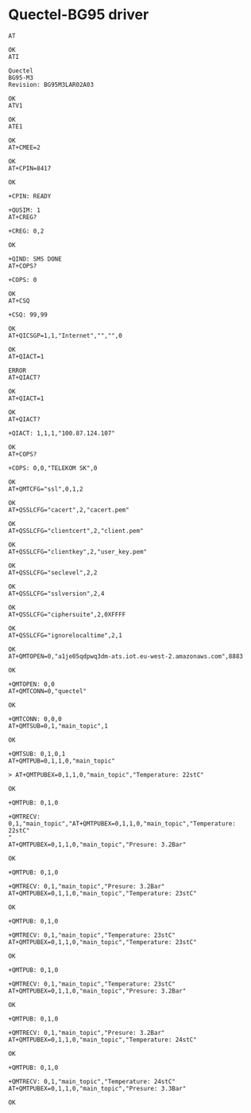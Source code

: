# Quectel-BG95 driver

    AT

    OK
    ATI

    Quectel
    BG95-M3
    Revision: BG95M3LAR02A03

    OK
    ATV1

    OK
    ATE1

    OK
    AT+CMEE=2

    OK
    AT+CPIN=8417

    OK

    +CPIN: READY

    +QUSIM: 1
    AT+CREG?

    +CREG: 0,2

    OK

    +QIND: SMS DONE
    AT+COPS?

    +COPS: 0

    OK
    AT+CSQ

    +CSQ: 99,99

    OK
    AT+QICSGP=1,1,"Internet","","",0

    OK
    AT+QIACT=1

    ERROR
    AT+QIACT?

    OK
    AT+QIACT=1

    OK
    AT+QIACT?

    +QIACT: 1,1,1,"100.87.124.107"

    OK
    AT+COPS?

    +COPS: 0,0,"TELEKOM SK",0

    OK
    AT+QMTCFG="ssl",0,1,2

    OK
    AT+QSSLCFG="cacert",2,"cacert.pem"

    OK
    AT+QSSLCFG="clientcert",2,"client.pem"

    OK
    AT+QSSLCFG="clientkey",2,"user_key.pem"

    OK
    AT+QSSLCFG="seclevel",2,2

    OK
    AT+QSSLCFG="sslversion",2,4

    OK
    AT+QSSLCFG="ciphersuite",2,0XFFFF

    OK
    AT+QSSLCFG="ignorelocaltime",2,1

    OK
    AT+QMTOPEN=0,"a1je05qdpwq3dm-ats.iot.eu-west-2.amazonaws.com",8883

    OK

    +QMTOPEN: 0,0
    AT+QMTCONN=0,"quectel"

    OK

    +QMTCONN: 0,0,0
    AT+QMTSUB=0,1,"main_topic",1

    OK

    +QMTSUB: 0,1,0,1
    AT+QMTPUB=0,1,1,0,"main_topic"

    > AT+QMTPUBEX=0,1,1,0,"main_topic","Temperature: 22stC"

    OK

    +QMTPUB: 0,1,0

    +QMTRECV: 0,1,"main_topic","AT+QMTPUBEX=0,1,1,0,"main_topic","Temperature: 22stC"
    "
    AT+QMTPUBEX=0,1,1,0,"main_topic","Presure: 3.2Bar"

    OK

    +QMTPUB: 0,1,0

    +QMTRECV: 0,1,"main_topic","Presure: 3.2Bar"
    AT+QMTPUBEX=0,1,1,0,"main_topic","Temperature: 23stC"

    OK

    +QMTPUB: 0,1,0

    +QMTRECV: 0,1,"main_topic","Temperature: 23stC"
    AT+QMTPUBEX=0,1,1,0,"main_topic","Temperature: 23stC"

    OK

    +QMTPUB: 0,1,0

    +QMTRECV: 0,1,"main_topic","Temperature: 23stC"
    AT+QMTPUBEX=0,1,1,0,"main_topic","Presure: 3.2Bar"

    OK

    +QMTPUB: 0,1,0

    +QMTRECV: 0,1,"main_topic","Presure: 3.2Bar"
    AT+QMTPUBEX=0,1,1,0,"main_topic","Temperature: 24stC"

    OK

    +QMTPUB: 0,1,0

    +QMTRECV: 0,1,"main_topic","Temperature: 24stC"
    AT+QMTPUBEX=0,1,1,0,"main_topic","Presure: 3.3Bar"

    OK
